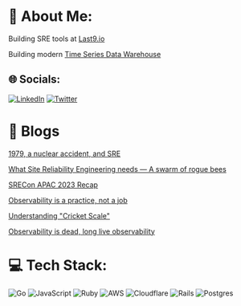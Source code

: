 # 💫 About Me:

Building SRE tools at [Last9.io](https://last9.io)<br>

Building modern [Time Series Data Warehouse](https://last9.io/levitate-tsdb)<br/>


## 🌐 Socials:

[![LinkedIn](https://img.shields.io/badge/LinkedIn-%230077B5.svg?logo=linkedin&logoColor=white)](https://www.linkedin.com/in/that-aniket-rao/) [![Twitter](https://img.shields.io/badge/Twitter-%231DA1F2.svg?logo=Twitter&logoColor=white)](https://twitter.com/aniket_rao)

# 📝 Blogs

[1979, a nuclear accident, and SRE](https://last9.io/blog/1979-a-nuclear-accident-and-sre/)

[What Site Reliability Engineering needs — A swarm of rogue bees](https://last9.io/blog/what-site-reliability-engineering-needs-a-swarm-of-rogue-bees/)

[SRECon APAC 2023 Recap](https://last9.io/blog/srecon-apac-2023-recap/)

[Observability is a practice, not a job](https://last9.io/blog/observability-is-a-practice-not-a-job/)

[Understanding "Cricket Scale"](https://last9.io/blog/understanding-cricket-scale/)

[Observability is dead, long live observability](https://last9.io/blog/observability-is-dead-long-live-observability/)

# 💻 Tech Stack:
![Go](https://img.shields.io/badge/go-%2300ADD8.svg?style=for-the-badge&logo=go&logoColor=white)  ![JavaScript](https://img.shields.io/badge/javascript-%23323330.svg?style=for-the-badge&logo=javascript&logoColor=%23F7DF1E) ![Ruby](https://img.shields.io/badge/ruby-%23CC342D.svg?style=for-the-badge&logo=ruby&logoColor=white) ![AWS](https://img.shields.io/badge/AWS-%23FF9900.svg?style=for-the-badge&logo=amazon-aws&logoColor=white) ![Cloudflare](https://img.shields.io/badge/Cloudflare-F38020?style=for-the-badge&logo=Cloudflare&logoColor=white) ![Rails](https://img.shields.io/badge/rails-%23CC0000.svg?style=for-the-badge&logo=ruby-on-rails&logoColor=white) ![Postgres](https://img.shields.io/badge/postgres-%23316192.svg?style=for-the-badge&logo=postgresql&logoColor=white)

<!-- Proudly created with GPRM ( https://gprm.itsvg.in ) -->
